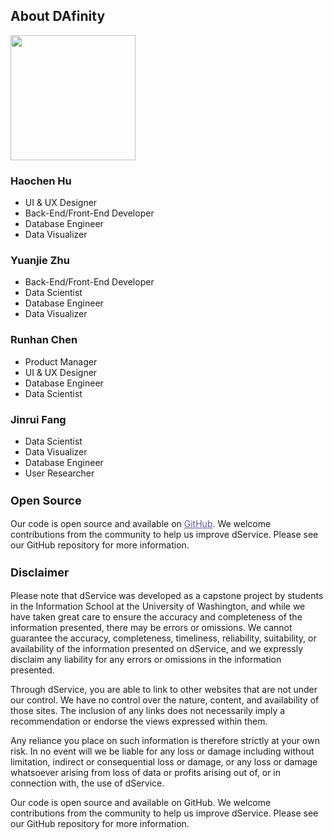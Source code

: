 ## About DAfinity

<img class="pb-2" src="https://user-images.githubusercontent.com/101531662/236112083-cde735ca-7ee6-4ead-8967-717132d74ccf.png" style="width:200px">

<div class="grid lg:grid-cols-2 gap-6">
  <div class="p-6 bg-gray-100 rounded-lg">
    <h3 class="text-3xl font-semibold mb-2">Haochen Hu</h3>
    <ul class="list-disc list-inside mb-4">
      <li>UI & UX Designer</li>
      <li>Back-End/Front-End Developer</li>
      <li>Database Engineer</li>
      <li>Data Visualizer</li>
    </ul>
  </div>
  <div class="p-6 bg-gray-100 rounded-lg">
    <h3 class="text-3xl font-semibold mb-2">Yuanjie Zhu</h3>
    <ul class="list-disc list-inside mb-4">
      <li>Back-End/Front-End Developer</li>
      <li>Data Scientist</li>
      <li>Database Engineer</li>
      <li>Data Visualizer</li>
    </ul>
  </div>
  <div class="p-6 bg-gray-100 rounded-lg">
    <h3 class="text-3xl font-semibold mb-2">Runhan Chen</h3>
    <ul class="list-disc list-inside mb-4">
      <li>Product Manager</li>
      <li>UI & UX Designer</li>
      <li>Database Engineer</li>
      <li>Data Scientist</li>
    </ul>
  </div>
  <div class="p-6 bg-gray-100 rounded-lg">
    <h3 class="text-3xl font-semibold mb-2">Jinrui Fang</h3>
    <ul class="list-disc list-inside mb-4">
      <li>Data Scientist</li>
      <li>Data Visualizer</li>
      <li>Database Engineer</li>
      <li>User Researcher</li>
    </ul>
  </div>
</div> 

<h3 style="font-size:18px"> Open Source </h3>
Our code is open source and available on <a style="color: rgb(95, 88, 157); font-weight:400" href="https://github.com/HaochenH/dService" target="_blank">GitHub</a>. We welcome contributions from the community to help us improve dService. Please see our GitHub repository for more information.

<h3 style="font-size:18px"> Disclaimer </h3>
Please note that dService was developed as a capstone project by students in the Information School at the University of Washington, and while we have taken great care to ensure the accuracy and completeness of the information presented, there may be errors or omissions. We cannot guarantee the accuracy, completeness, timeliness, reliability, suitability, or availability of the information presented on dService, and we expressly disclaim any liability for any errors or omissions in the information presented.

Through dService, you are able to link to other websites that are not under our control. We have no control over the nature, content, and availability of those sites. The inclusion of any links does not necessarily imply a recommendation or endorse the views expressed within them.

Any reliance you place on such information is therefore strictly at your own risk. In no event will we be liable for any loss or damage including without limitation, indirect or consequential loss or damage, or any loss or damage whatsoever arising from loss of data or profits arising out of, or in connection with, the use of dService.

Our code is open source and available on GitHub. We welcome contributions from the community to help us improve dService. Please see our GitHub repository for more information.
